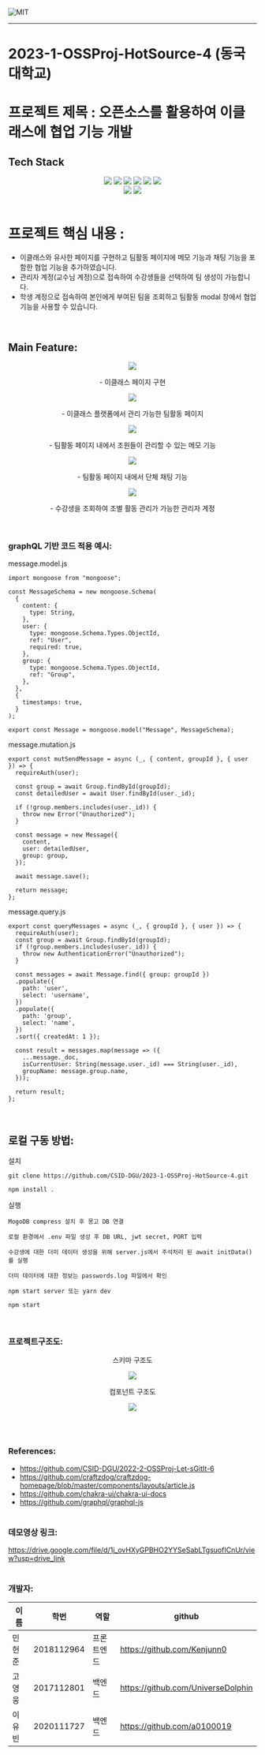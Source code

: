 <img alt="MIT" src ="https://img.shields.io/badge/license-MIT-salmon">  <img alt="" src ="https://img.shields.io/badge/IDE-VSCode-indianred"> <img alt="" src ="https://img.shields.io/badge/OS-ubuntu-coral"><br>

---
# 2023-1-OSSProj-HotSource-4 (동국대학교)

# 프로젝트 제목 : 오픈소스를 활용하여 이클래스에 협업 기능 개발



## Tech Stack
<div align=center>
  
  <img src="https://img.shields.io/badge/javascript-F7DF1E?style=for-the-badge&logo=javascript&logoColor=black">
  <img src="https://img.shields.io/badge/Node.js-339933?style=for-the-badge&logo=Node.js&logoColor=white">
  <img src="https://img.shields.io/badge/React-61DAFB?style=for-the-badge&logo=React&logoColor=black">
  <img src="https://img.shields.io/badge/ChakraUI-319795?style=for-the-badge&logo=chakra-ui&logoColor=white">

  <img src="https://img.shields.io/badge/Apollo-311C87?style=for-the-badge&logo=Apollo-GraphQL&logoColor=white">
<img src="https://img.shields.io/badge/GraphQL-E434AA?style=for-the-badge&logo=GraphQL&logoColor=white">

  <br>
    <img src="https://img.shields.io/badge/git-F05032?style=for-the-badge&logo=git&logoColor=white">
  <img src="https://img.shields.io/badge/github-181717?style=for-the-badge&logo=github&logoColor=white">
</div>




<br>

# 프로젝트 핵심 내용 : 
- 이클래스와 유사한 페이지를 구현하고 팀활동 페이지에 메모 기능과 채팅 기능을 포함한 협업 기능을 추가하였습니다.
- 관리자 계정(교수님 계정)으로 접속하여 수강생들을 선택하여 팀 생성이 가능합니다.
- 학생 계정으로 접속하여 본인에게 부여된 팀을 조회하고 팀활동 modal 창에서 협업 기능을 사용할 수 있습니다.


<br>


## Main Feature:

<p align="center">
  <img src="https://github.com/CSID-DGU/2023-1-OSSProj-HotSource-4/assets/102755472/630de4fb-7f47-4362-9077-b97fb15ffb0b">
</p>
<p align="center">
- 이클래스 페이지 구현
<p align="center">
  <img src="https://github.com/CSID-DGU/2023-1-OSSProj-HotSource-4/assets/102755472/aa20d546-d1bd-40ae-82fe-5fb9569660a6">
</p>
<p align="center">
- 이클래스 플랫폼에서 관리 가능한 팀활동 페이지 
<p align="center">
  <img src="https://github.com/CSID-DGU/2023-1-OSSProj-HotSource-4/assets/102755472/a23623df-f3de-4bf4-b6b9-968cc9987b8b">
</p>
<p align="center">
- 팀활동 페이지 내에서 조원들이 관리할 수 있는 메모 기능
<p align="center">
  <img src="https://github.com/CSID-DGU/2023-1-OSSProj-HotSource-4/assets/102755472/7a89c6fa-ae01-4d8d-91d2-905988c12214">
</p>
<p align="center">
- 팀활동 페이지 내에서 단체 채팅 기능
<p align="center">
  <img src="https://github.com/CSID-DGU/2023-1-OSSProj-HotSource-4/assets/102755472/bc474cad-bf8b-43bd-859d-76ab556a06ee">
</p>
<p align="center">
- 수강생을 조회하여 조별 활동 관리가 가능한 관리자 계정 
</p>
<br>


### graphQL 기반 코드 적용 예시:
message.model.js
```
import mongoose from "mongoose";

const MessageSchema = new mongoose.Schema(
  {
    content: {
      type: String,
    },
    user: {
      type: mongoose.Schema.Types.ObjectId,
      ref: "User",
      required: true,
    },
    group: {
      type: mongoose.Schema.Types.ObjectId,
      ref: "Group",
    },
  },
  {
    timestamps: true,
  }
);

export const Message = mongoose.model("Message", MessageSchema);

```
message.mutation.js
```
export const mutSendMessage = async (_, { content, groupId }, { user }) => {
  requireAuth(user);

  const group = await Group.findById(groupId);
  const detailedUser = await User.findById(user._id);

  if (!group.members.includes(user._id)) {
    throw new Error("Unauthorized");
  }

  const message = new Message({
    content,
    user: detailedUser,
    group: group, 
  });

  await message.save();

  return message;
};

```
message.query.js
```
export const queryMessages = async (_, { groupId }, { user }) => {
  requireAuth(user);
  const group = await Group.findById(groupId);
  if (!group.members.includes(user._id)) {
    throw new AuthenticationError("Unauthorized");
  }
  
  const messages = await Message.find({ group: groupId })
  .populate({
    path: 'user',
    select: 'username',
  })
  .populate({
    path: 'group',
    select: 'name',
  })
  .sort({ createdAt: 1 });

  const result = messages.map(message => ({
    ...message._doc,
    isCurrentUser: String(message.user._id) === String(user._id),
    groupName: message.group.name,
  }));

  return result;
};

```

<br>

 ## 로컬 구동 방법:
 설치

 ```
git clone https://github.com/CSID-DGU/2023-1-OSSProj-HotSource-4.git

npm install .
```
실행
```
MogoDB compress 설치 후 몽고 DB 연결

로컬 환경에서 .env 파일 생성 후 DB URL, jwt secret, PORT 입력

수강생에 대한 더미 데이터 생성을 위해 server.js에서 주석처리 된 await initData()를 실행

더미 데이터에 대한 정보는 passwords.log 파일에서 확인

npm start server 또는 yarn dev

npm start
```
<br>

### 프로젝트구조도:

<p align="center">
스키마 구조도
<p align="center">
  <img src="https://github.com/CSID-DGU/2023-1-OSSProj-HotSource-4/assets/102755472/77df13a0-8ad4-4878-81fd-5706e11dbb5c">
</p>
<p align="center">
컴포넌트 구조도
<p align="center">
  <img src="https://github.com/CSID-DGU/2023-1-OSSProj-HotSource-4/assets/102755472/5e190c4a-0570-47f1-89ae-8a8d407231c2">
</p>

<br><br>
### References:
- https://github.com/CSID-DGU/2022-2-OSSProj-Let-sGitIt-6
- https://github.com/craftzdog/craftzdog-homepage/blob/master/components/layouts/article.js
- https://github.com/chakra-ui/chakra-ui-docs
- https://github.com/graphql/graphql-js
<br><br>
### 데모영상 링크:
https://drive.google.com/file/d/1j_ovHXyGPBHO2YYSeSabLTgsuofICnUr/view?usp=drive_link
<br><br>

### 개발자:
|이름|학번|역할|github|
|------|---|---|---|
|민헌준|2018112964|프론트엔드|https://github.com/Kenjunn0|
|고영웅|2017112801|백엔드|https://github.com/UniverseDolphin|
|이유빈|2020111727|백엔드|https://github.com/a0100019|
